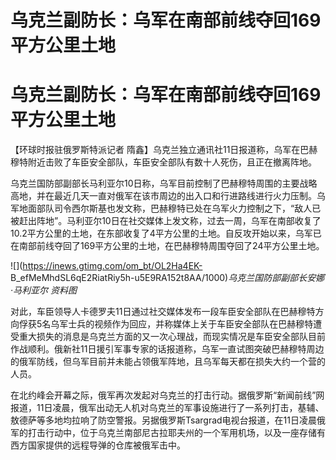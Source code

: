 # 乌克兰副防长：乌军在南部前线夺回169平方公里土地

# 乌克兰副防长：乌军在南部前线夺回169平方公里土地

【环球时报驻俄罗斯特派记者 隋鑫】乌克兰独立通讯社11日报道称，乌军在巴赫穆特附近击败了车臣安全部队，车臣安全部队有数十人死伤，且正在撤离阵地。

乌克兰国防部副部长马利亚尔10日称，乌军目前控制了巴赫穆特周围的主要战略高地，并在最近几天一直对俄军在该市周边的出入口和行进路线进行火力压制。乌军地面部队司令西尔斯基也发文称，巴赫穆特已处在乌军火力控制之下，“敌人已被赶出阵地”。马利亚尔10日在社交媒体上发文称，过去一周，乌军在南部收复了10.2平方公里的土地，在东部收复了4平方公里的土地。自反攻开始以来，乌军已在南部前线夺回了169平方公里的土地，在巴赫穆特周围夺回了24平方公里土地。

![](https://inews.gtimg.com/om_bt/OL2Ha4EK-
B_efMeMhdSL6qE2RiatRiy5h-u5E9RA152t8AA/1000)_乌克兰国防部副部长安娜·马利亚尔 资料图_

对此，车臣领导人卡德罗夫11日通过社交媒体发布一段车臣安全部队在巴赫穆特方向俘获5名乌军士兵的视频作为回应，并称媒体上关于车臣安全部队在巴赫穆特遭受重大损失的消息是乌克兰方面的又一次心理战，而现实情况是车臣安全部队目前作战顺利。俄新社11日援引军事专家的话报道称，乌军一直试图突破巴赫穆特周边的俄军防线，但乌军目前并未能占领俄军阵地，且乌军每天都在损失大约一个营的人员。

在北约峰会开幕之际，俄军再次发起对乌克兰的打击行动。据俄罗斯“新闻前线”网报道，11日凌晨，俄军出动无人机对乌克兰的军事设施进行了一系列打击，基辅、敖德萨等多地均拉响了防空警报。另据俄罗斯Tsargrad电视台报道，在11日凌晨俄军的打击行动中，位于乌克兰南部尼古拉耶夫州的一个军用机场，以及一座存储有西方国家提供的远程导弹的仓库被俄军击中。

